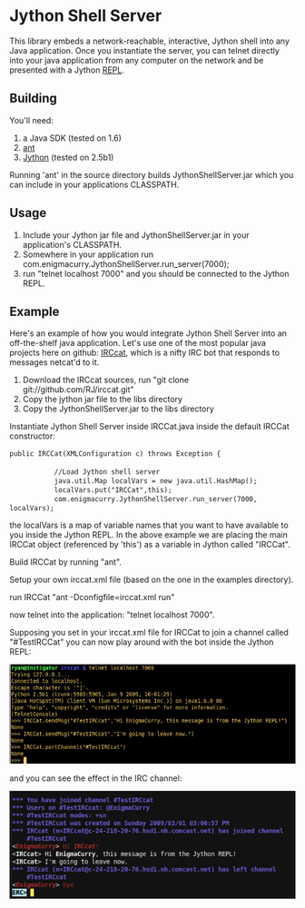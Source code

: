 # Jython Shell Server

This library embeds a network-reachable, interactive, Jython shell into any Java application. Once you instantiate the server, you can telnet directly into your java application from any computer on the network and be presented with a Jython [REPL](http://en.wikipedia.org/wiki/REPL).

## Building

You'll need:
1. a Java SDK (tested on 1.6)
2. [ant](http://ant.apache.org)
3. [Jython](http://www.jython.org) (tested on 2.5b1)

Running 'ant' in the source directory builds JythonShellServer.jar which you can include in your applications CLASSPATH.

## Usage

1. Include your Jython jar file and JythonShellServer.jar in your application's CLASSPATH.
2. Somewhere in your application run com.enigmacurry.JythonShellServer.run_server(7000);
3. run "telnet localhost 7000" and you should be connected to the Jython REPL.

## Example

Here's an example of how you would integrate Jython Shell Server into an off-the-shelf java application. Let's use one of the most popular java projects here on github: [IRCcat](http://github.com/RJ/irccat/tree), which is a nifty IRC bot that responds to messages netcat'd to it.

1. Download the IRCcat sources, run "git clone git://github.com/RJ/irccat.git"
2. Copy the jython jar file to the libs directory
3. Copy the JythonShellServer.jar to the libs directory

Instantiate Jython Shell Server inside IRCCat.java inside the default IRCCat constructor:

	public IRCCat(XMLConfiguration c) throws Exception {

               //Load Jython shell server
               java.util.Map localVars = new java.util.HashMap();
               localVars.put("IRCCat",this);
               com.enigmacurry.JythonShellServer.run_server(7000, localVars);

the localVars is a map of variable names that you want to have available to you inside the Jython REPL. In the above example we are placing the main IRCCat object (referenced by 'this') as a variable in Jython called "IRCCat".

Build IRCCat by running "ant".

Setup your own irccat.xml file (based on the one in the examples directory).

run IRCCat "ant -Dconfigfile=irccat.xml run"

now telnet into the application: "telnet localhost 7000".

Supposing you set in your irccat.xml file for IRCCat to join a channel called "#TestIRCCat" you can now play around with the bot inside the Jython REPL:

![Jython Shell Server REPL](http://github.com/EnigmaCurry/jython-shell-server/raw/59d09734b826a7e427ba408dece13339e2e39c66/doc/IRCcatREPL.png?raw=true)

and you can see the effect in the IRC channel:

![IRCcat in channel](http://github.com/EnigmaCurry/jython-shell-server/raw/59d09734b826a7e427ba408dece13339e2e39c66/doc/TestIRCcat.png?raw=true)

